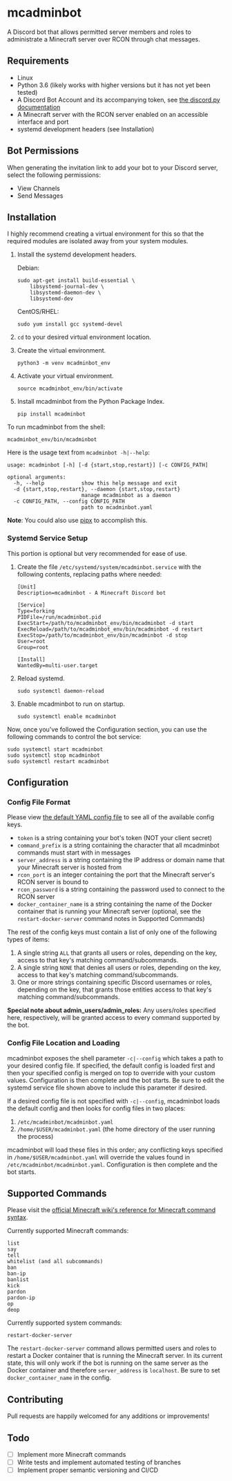 # mcadminbot

A Discord bot that allows permitted server members and roles to administrate a Minecraft server over RCON through chat messages.

## Requirements

* Linux
* Python 3.6 (likely works with higher versions but it has not yet been tested)
* A Discord Bot Account and its accompanying token, see [the discord.py documentation](https://discordpy.readthedocs.io/en/latest/discord.html)
* A Minecraft server with the RCON server enabled on an accessible interface and port
* systemd development headers (see Installation)

## Bot Permissions

When generating the invitation link to add your bot to your Discord server, select the following permissions:

* View Channels
* Send Messages

## Installation

I highly recommend creating a virtual environment for this so that the required modules are isolated away from your system modules.

1. Install the systemd development headers.

    Debian:

    ```shell
    sudo apt-get install build-essential \
        libsystemd-journal-dev \
        libsystemd-daemon-dev \
        libsystemd-dev
    ```

    CentOS/RHEL:

    `sudo yum install gcc systemd-devel`

2. `cd` to your desired virtual environment location.
3. Create the virtual environment.

    `python3 -m venv mcadminbot_env`

4. Activate your virtual environment.

    `source mcadminbot_env/bin/activate`

5. Install mcadminbot from the Python Package Index.

    `pip install mcadminbot`

To run mcadminbot from the shell:

`mcadminbot_env/bin/mcadminbot`

Here is the usage text from `mcadminbot -h|--help`:

```shell
usage: mcadminbot [-h] [-d {start,stop,restart}] [-c CONFIG_PATH]

optional arguments:
  -h, --help            show this help message and exit
  -d {start,stop,restart}, --daemon {start,stop,restart}
                        manage mcadminbot as a daemon
  -c CONFIG_PATH, --config CONFIG_PATH
                        path to mcadminbot.yaml
```

__Note__: You could also use [pipx](https://packaging.python.org/guides/installing-stand-alone-command-line-tools/) to accomplish this.

### Systemd Service Setup

This portion is optional but very recommended for ease of use.

1. Create the file `/etc/systemd/system/mcadminbot.service` with the following contents, replacing paths where needed:

    ```shell
    [Unit]
    Description=mcadminbot - A Minecraft Discord bot

    [Service]
    Type=forking
    PIDFile=/run/mcadminbot.pid
    ExecStart=/path/to/mcadminbot_env/bin/mcadminbot -d start
    ExecReload=/path/to/mcadminbot_env/bin/mcadminbot -d restart
    ExecStop=/path/to/mcadminbot_env/bin/mcadminbot -d stop
    User=root
    Group=root

    [Install]
    WantedBy=multi-user.target
    ```

2. Reload systemd.

    `sudo systemctl daemon-reload`

3. Enable mcadminbot to run on startup.

    `sudo systemctl enable mcadminbot`

Now, once you've followed the Configuration section, you can use the following commands to control the bot service:

```shell
sudo systemctl start mcadminbot
sudo systemctl stop mcadminbot
sudo systemctl restart mcadminbot
```

## Configuration

### Config File Format

Please view [the default YAML config file](./mcadminbot/defaults.yaml) to see all of the available config keys.

* `token` is a string containing your bot's token (NOT your client secret)
* `command_prefix` is a string containing the character that all mcadminbot commands must start with in messages
* `server_address` is a string containing the IP address or domain name that your Minecraft server is hosted from
* `rcon_port` is an integer containing the port that the Minecraft server's RCON server is bound to
* `rcon_password` is a string containing the password used to connect to the RCON server
* `docker_container_name` is a string containing the name of the Docker container that is running your Minecraft server (optional, see the `restart-docker-server` command notes in Supported Commands)

The rest of the config keys must contain a list of only one of the following types of items:

1. A single string `ALL` that grants all users or roles, depending on the key, access to that key's matching command/subcommands.
2. A single string `NONE` that denies all users or roles, depending on the key, access to that key's matching command/subcommands.
3. One or more strings containing specific Discord usernames or roles, depending on the key, that grants those entities access to that key's matching command/subcommands.

__Special note about admin_users/admin_roles:__ Any users/roles specified here, respectively, will be granted access to every command supported by the bot.

### Config File Location and Loading

mcadminbot exposes the shell parameter `-c|--config` which takes a path to your desired config file. If specified, the default config is loaded first and then your specified config is merged on top to override with your custom values. Configuration is then complete and the bot starts. Be sure to edit the systemd service file shown above to include this parameter if desired.

If a desired config file is not specified with `-c|--config`, mcadminbot loads the default config and then looks for config files in two places:

1. `/etc/mcadminbot/mcadminbot.yaml`
2. `/home/$USER/mcadminbot.yaml` (the home directory of the user running the process)

mcadminbot will load these files in this order; any conflicting keys specified in `/home/$USER/mcadminbot.yaml` will override the values found in `/etc/mcadminbot/mcadminbot.yaml`. Configuration is then complete and the bot starts.

## Supported Commands

Please visit the [official Minecraft wiki's reference for Minecraft command syntax](https://minecraft.gamepedia.com/Commands).

Currently supported Minecraft commands:

```shell
list
say
tell
whitelist (and all subcommands)
ban
ban-ip
banlist
kick
pardon
pardon-ip
op
deop
```

Currently supported system commands:

```shell
restart-docker-server
```

The `restart-docker-server` command allows permitted users and roles to restart a Docker container that is running the Minecraft server. In its current state, this will only work if the bot is running on the same server as the Docker container and therefore `server_address` is `localhost`. Be sure to set `docker_container_name` in the config.

## Contributing

Pull requests are happily welcomed for any additions or improvements!

## Todo

* [ ] Implement more Minecraft commands
* [ ] Write tests and implement automated testing of branches
* [ ] Implement proper semantic versioning and CI/CD
